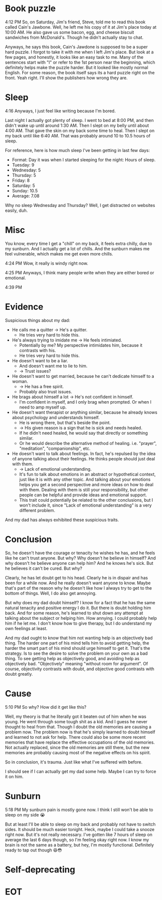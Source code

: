 
# Book puzzle
4:12 PM
So, on Saturday, Jim's friend, Steve, told me to read this book called Cain's Jawbone. Well, he left me his copy of it at Jim's place today at 10:00 AM. He also gave us some bacon, egg, and cheese biscuit sandwiches from McDonald's. Though he didn't actually stay to chat.

Anyways, he says this book, Cain's Jawdone is supposed to be a super hard puzzle. I forgot to take it with me when I left Jim's place. But look at a few pages, and honestly, it looks like an easy task to me. Many of the sentences start with "I" or refer to the 1st person near the beginning, which definitely helps make the puzzle harder. But it looked like mostly normal English. For some reason, the book itself says its a hard puzzle right on the front. Yeah right. I'll show the publishers how wrong they are.

# Sleep
4:16
Anyways, I just feel like writing because I'm bored.

Last night I actually got plenty of sleep. I went to bed at 8:00 PM, and then didn't wake up until around 1:30 AM. Then I slept on my belly until about 4:00 AM. That gave the skin on my back some time to heal. Then I slept on my back until like 6:40 AM. That was probably around 10 to 10.5 hours of sleep.

For reference, here is how much sleep I've been getting in last few days:
* Format: Day it was when I started sleeping for the night: Hours of sleep.
* Tuesday: 9
* Wednesday: 5
* Thursday: 5
* Friday: 8
* Saturday: 5
* Sunday: 10.5
* Average: 7.08

Why no sleep Wednesday and Thursday? Well, I get distracted on websites easily, duh.

# Misc
You know, every time I get a "chill" on my back, it feels extra chilly, due to my sunburn. And I actually get a lot of chills. And the sunburn makes me feel vulnerable, which makes me get even more chills.

4:24 PM
Wow, it really is windy right now.

4:25 PM
Anyways, I think many people write when they are either bored or emotional.

4:39 PM
# Evidence
Suspicious things about my dad:
* He calls me a quitter -> He's a quitter.
    * He tries very hard to hide this.
* He's always trying to imidate me -> He feels intimiated.
    * Potentially by me? My perspective intimidates him, because it contrasts with his.
    * He tries very hard to hide this.
* He doesn't want to be a liar.
    * And doesn't want me to lie to him.
    * -> Trust issues?
* He doesn't want to get married, because he can't dedicate himself to a woman.
    * -> He has a free spirit.
    * Probably also trust issues.
* He brags about himself a lot -> He's not confident in himself.
    * I'm confident in myself, and I only brag when prompted. Or when I need to amp myself up.
* He doesn't want therapist or anything similar, because he already knows about psychology and understands himself.
    * He is wrong there, but that's beside the point.
    * -> His given reason is a sign that he is sick and needs healed.
    * If he didn't need healed, he would say that directly or something similar.
    * Or he would describe the alternative method of healing. i.e. "prayer", "meditation", "companionship", etc.
* He doesn't want to talk about feelings. In fact, he's repulsed by the idea of anyone talking about their feelings. He thinks people should just deal with them.
    * -> Lack of emotional understanding.
    * It's fun to talk about emotions in an abstract or hypothetical context, just like it is with any other topic. And talking about your emotions helps you get a second perspective and more ideas on how to deal with them. Dealing with them is still your responsibility, but other people can be helpful and provide ideas and emotional support.
    * This trait could potentially be related to the other conclusions, but I won't include it, since "Lack of emotional understanding" is a very different problem.

And my dad has always exhibited these suspicious traits.

# Conclusion
So, he doesn't have the courage or tenacity he wishes he has, and he feels like he can't trust anyone. But why? Why doesn't he believe in himself? And why doesn't he believe anyone can help him? And he knows he's sick. But he believes it can't be cured. But why?

Clearly, he has let doubt get to his head. Clearly he is in dispair and has been for a while now. And he really doesn't want anyone to know. Maybe that's part of the reason why he doesn't like how I always try to get to the bottom of things. Well, I do also get annoying.

But why does my dad doubt himself? I know for a fact that he has the same natural tenacity and positive energy I do it. But there is doubt holding him back. And for some reason, he's learned to shut down any attempt at talking about the subject or helping him. How annying. I could probably help him if he let me. I don't know how to give therapy, but I do understand my own feelings at least.

And my dad ought to know that him not wanting help is an objectively bad thing. The harder one part of his mind tells him to avoid getting help, the harder the smart part of his mind should urge himself to get it. That's the strategy. Is to see the desire to solve the problem on your own as a bad thing. To see getting help as objectively good, and avoiding help as objectively bad. "Objectively" meaning "without room for argument". Of course, objectivity contrasts with doubt, and objective good contrasts with doubt greatly.

# Cause
5:10 PM
So why? How did it get like this?

Well, my theory is that he literally got it beaten out of him when he was young. He went through some tough shit as a kid. And I guess he never thought to heal from that. Though I doubt the old memories are causing a problem now. The problem now is that he's simply learned to doubt himself and learned to not ask for help. There could also be some more recent memories that have replace the effective occupations of the old memories. Not actually replaced, since the old memories are still there, but the new memories are probably causing most of the negative effects on his spirit.

So in conclusion, it's trauma. Just like what I've suffered with before.

I should see if I can actually get my dad some help. Maybe I can try to force it on him.

# Sunburn
5:18 PM
My sunburn pain is mostly gone now. I think I still won't be able to sleep on my side 😭

But at least I'll be able to sleep on my back and probably not have to switch sides. It should be much easier tonight. Heck, maybe I could take a snooze right now. But it's not really necessary. I've gotten like 7 hours of sleep on average the last 6 days though, so I'm feeling okay right now. I know my brain is not the same as a battery, but hey, I'm mostly functional. Definitely ready to tap out though 😆😳

# Self-deprecating

# EOT







